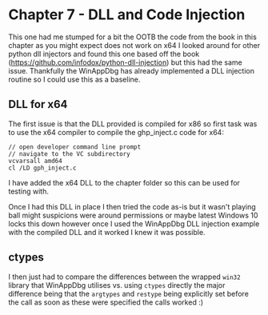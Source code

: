 # Chapter 7 - DLL and Code Injection

This one had me stumped for a bit the OOTB the code from the book in this chapter as you might expect does not work on x64
I looked around for other python dll injectors and found this one based off the book (https://github.com/infodox/python-dll-injection)
but this had the same issue. Thankfully the WinAppDbg has already implemented a DLL injection routine so I could use this
as a baseline.

## DLL for x64

The first issue is that the DLL provided is compiled for x86 so first task was to use the x64 compiler to compile the 
ghp_inject.c code for x64:

```commandline
// open developer command line prompt
// navigate to the VC subdirectory
vcvarsall amd64
cl /LD gph_inject.c
```

I have added the x64 DLL to the chapter folder so this can be used for testing with.

Once I had this DLL in place I then tried the code as-is but it wasn't playing ball might suspicions were around permissions
or maybe latest Windows 10 locks this down however once I used the WinAppDbg DLL injection example with the compiled DLL
and it worked I knew it was possible.

## ctypes

I then just had to compare the differences between the wrapped `win32` library that WinAppDbg utilises vs. using `ctypes` 
directly the major difference being that the `argtypes` and `restype` being explicitly set before the call as soon as these
were specified the calls worked :)
